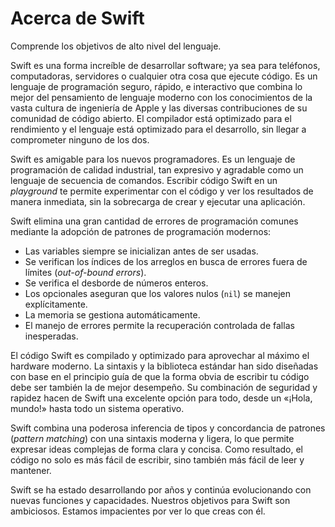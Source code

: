 # Acerca de Swift

Comprende los objetivos de alto nivel del lenguaje.

Swift es una forma increíble de desarrollar software;
ya sea para teléfonos, computadoras, servidores
o cualquier otra cosa que ejecute código.
Es un lenguaje de programación seguro, rápido, e interactivo
que combina lo mejor del pensamiento de lenguaje moderno
con los conocimientos de la vasta cultura de ingeniería de Apple
y las diversas contribuciones de su comunidad de código abierto.
El compilador está optimizado para el rendimiento
y el lenguaje está optimizado para el desarrollo,
sin llegar a comprometer ninguno de los dos.

Swift es amigable para los nuevos programadores.
Es un lenguaje de programación de calidad industrial,
tan expresivo y agradable como un lenguaje de secuencia de comandos.
Escribir código Swift en un *playground*
te permite experimentar con el código y ver los resultados de manera inmediata,
sin la sobrecarga de crear y ejecutar una aplicación.

Swift elimina una gran cantidad de errores de programación comunes
mediante la adopción de patrones de programación modernos:

- Las variables siempre se inicializan antes de ser usadas.
- Se verifican los índices de los arreglos en busca de
  errores fuera de límites (*out-of-bound errors*).
- Se verifica el desborde de números enteros.
- Los opcionales aseguran que los valores nulos (`nil`)
  se manejen explícitamente.
- La memoria se gestiona automáticamente.
- El manejo de errores permite la recuperación controlada de fallas inesperadas.

El código Swift es compilado y optimizado para aprovechar al máximo el hardware
moderno.
La sintaxis y la biblioteca estándar han sido diseñadas
con base en el principio guía de que
la forma obvia de escribir tu código debe ser también la de mejor desempeño.
Su combinación de seguridad y rapidez hacen de Swift una excelente opción para
todo, desde un «¡Hola, mundo!» hasta todo un sistema operativo.

Swift combina una poderosa inferencia de tipos y concordancia de patrones
(*pattern matching*) con una sintaxis moderna y ligera,
lo que permite expresar ideas complejas de forma clara y concisa.
Como resultado, el código no solo es más fácil de escribir,
sino también más fácil de leer y mantener.

Swift se ha estado desarrollando por años
y continúa evolucionando con nuevas funciones y capacidades.
Nuestros objetivos para Swift son ambiciosos.
Estamos impacientes por ver lo que creas con él.

<!--
This source file is part of the Swift.org open source project

Copyright (c) 2014 - 2023 Apple Inc. and the Swift project authors
Licensed under Apache License v2.0 with Runtime Library Exception

See https://swift.org/LICENSE.txt for license information
See https://swift.org/CONTRIBUTORS.txt for the list of Swift project authors
-->
